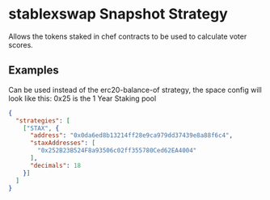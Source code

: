 # stablexswap Snapshot Strategy

Allows the tokens staked in chef contracts to be used to calculate voter scores.

## Examples

Can be used instead of the erc20-balance-of strategy, the space config will look like this:
0x25 is the 1 Year Staking pool

```JSON
{
  "strategies": [
    ["STAX", {
      "address": "0x0da6ed8b13214ff28e9ca979dd37439e8a88f6c4",
      "staxAddresses": [
        "0x252B23B524F8a93506c02ff355780Ced62EA4004"
      ],
      "decimals": 18
    }]
  ]
}
```

